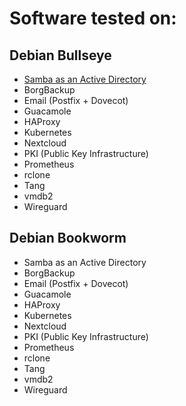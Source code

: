 # Software tested on:

## Debian Bullseye
- [Samba as an Active Directory](debian/bullseye/active-directory/software.md)
- BorgBackup
- Email (Postfix + Dovecot)
- Guacamole
- HAProxy
- Kubernetes
- Nextcloud
- PKI (Public Key Infrastructure)
- Prometheus
- rclone
- Tang
- vmdb2
- Wireguard

## Debian Bookworm
- Samba as an Active Directory
- BorgBackup
- Email (Postfix + Dovecot)
- Guacamole
- HAProxy
- Kubernetes
- Nextcloud
- PKI (Public Key Infrastructure)
- Prometheus
- rclone
- Tang
- vmdb2
- Wireguard